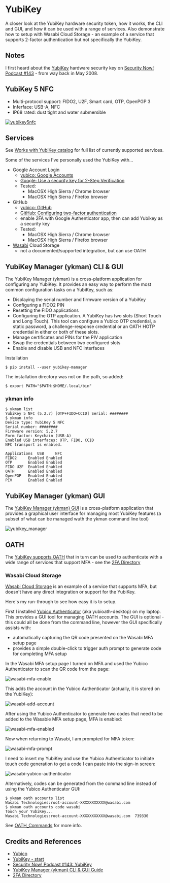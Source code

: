 # YubiKey

A closer look at the YubiKey hardware security token, how it works, the CLI and GUI, and how it can be used with a range of services.
Also demonstrate how to setup with Wasabi Cloud Storage - an example of a service that supports 2-factor authentication but not specifically the YubiKey.

## Notes

I first heard about the [YubiKey](https://www.yubico.com/) hardware security key on
[Security Now! Podcast #143](https://www.grc.com/sn/sn-143.htm) - from way back in May 2008.

## YubiKey 5 NFC

* Multi-protocol support: FIDO2, U2F, Smart card, OTP, OpenPGP 3
* Inferface: USB-A, NFC
* IP68 rated: dust tight and water submersible

[![yubikey5nfc](./assets/yubikey5nfc.png?raw=true)](https://www.yubico.com/sg/works-with-yubikey/catalog/#protocol=all&usecase=all&key=yubikey-5-nfc)

## Services

See [Works with YubiKey catalog](https://www.yubico.com/sg/works-with-yubikey/catalog/) for full list of currently supported services.

Some of the services I've personally used the YubiKey with...

* Google Account Login
  * [yubico: Google Accounts](https://www.yubico.com/sg/works-with-yubikey/catalog/google-accounts/)
  * [Google: Use a security key for 2-Step Verification](https://support.google.com/accounts/answer/6103523)
  * Tested:
    * MacOSX High Sierra / Chrome browser
    * MacOSX High Sierra / Firefox browser
* GitHub
  * [yubico: GitHub](https://www.yubico.com/sg/works-with-yubikey/catalog/github/)
  * [GitHub: Configuring two-factor authentication](https://docs.github.com/en/github/authenticating-to-github/configuring-two-factor-authentication#configuring-two-factor-authentication-using-fido-u2f)
  * enable 2FA with Google Authenticator app, then can add Yubikey as a security key
  * Tested:
    * MacOSX High Sierra / Chrome browser
    * MacOSX High Sierra / Firefox browser
* [Wasabi](https://wasabi.com/) Cloud Storage
  * not a documented/supported integration, but can use OATH

## YubiKey Manager (ykman) CLI & GUI

The YubiKey Manager (ykman) is a cross-platform application for configuring any YubiKey. It provides an easy way to perform the most common configuration tasks on a YubiKey, such as:

* Displaying the serial number and firmware version of a YubiKey
* Configuring a FIDO2 PIN
* Resetting the FIDO applications
* Configuring the OTP application. A YubiKey has two slots (Short Touch and Long Touch). This tool can configure a Yubico OTP credential, a static password, a challenge-response credential or an OATH HOTP credential in either or both of these slots.
* Manage certificates and PINs for the PIV application
* Swap the credentials between two configured slots
* Enable and disable USB and NFC interfaces

Installation

    $ pip install --user yubikey-manager

The installation directory was not on the path, so added:

    $ export PATH="$PATH:$HOME/.local/bin"

### ykman info

```
$ ykman list
YubiKey 5 NFC (5.2.7) [OTP+FIDO+CCID] Serial: ########
$ ykman info
Device type: YubiKey 5 NFC
Serial number: ########
Firmware version: 5.2.7
Form factor: Keychain (USB-A)
Enabled USB interfaces: OTP, FIDO, CCID
NFC transport is enabled.

Applications  USB     NFC
FIDO2     Enabled Enabled
OTP       Enabled Enabled
FIDO U2F  Enabled Enabled
OATH      Enabled Enabled
OpenPGP   Enabled Enabled
PIV       Enabled Enabled
```

## YubiKey Manager (ykman) GUI

The [YubiKey Manager (ykman) GUI](https://developers.yubico.com/yubikey-manager-qt/) is a cross-platform application
that provides a graphical user interface for managing most YubiKey features (a subset of what can be managed wuth the ykman command line tool)

![yubikey_manager](./assets/yubikey_manager.png?raw=true)

## OATH

The [YubiKey supports OATH](https://developers.yubico.com/OATH/OATH_Walk-Through.html)
that in turn can be used to authenticate with a wide range of services that support MFA - see the
[2FA Directory](https://2fa.directory/)

### Wasabi Cloud Storage

[Wasabi Cloud Storage](https://wasabi.com/) is an example of a service that supports MFA,
but doesn't have any direct integration or support for the YubiKey.

Here's my run-through to see how easy it is to setup.

First I installed [Yubico Authenticator](https://developers.yubico.com/yubioath-desktop/Releases/) (aka yubioath-desktop)
on my laptop. This provides a GUI tool for managing OATH accounts. The GUI is optional - this could all be done from the command line,
however the GUI specifically assists with:

* automatically capturing the QR code presented on the Wasabi MFA setup page
* provides a simple double-click to trigger auth prompt to generate code for completing MFA setup

In the Wasabi MFA setup page I turned on MFA and used the Yubico Authenticator to scan the QR code from the page:

![wasabi-mfa-enable](./assets/wasabi-mfa-enable.png?raw=true)

This adds the account in the Yubico Authenticator (actually, it is stored on the YubiKey):

![wasabi-add-account](./assets/wasabi-add-account.png?raw=true)

After using the Yubico Authenticator to generate two codes that need to be added to the Wasabie MFA setup page, MFA is enabled:

![wasabi-mfa-enabled](./assets/wasabi-mfa-enabled.png?raw=true)

Now when returning to Wasabi, I am prompted for MFA token:

![wasabi-mfa-prompt](./assets/wasabi-mfa-prompt.png?raw=true)

I need to insert my YubiKey and use the Yubico Authenticator to initiate touch code generation to get a code I can paste into the sign-in screen:

![wasabi-yubico-authenticator](./assets/wasabi-yubico-authenticator.png?raw=true)

Alternatively, codes can be generated from the command line instead of using the Yubico Authenticator GUI:

```
$ ykman oath accounts list
Wasabi Technologies:root-account-XXXXXXXXXXX@wasabi.com
$ ykman oath accounts code wasabi
Touch your YubiKey...
Wasabi Technologies:root-account-XXXXXXXXXXX@wasabi.com  739330
```

See [OATH_Commands](https://docs.yubico.com/ykman/OATH_Commands.html#) for more info.

## Credits and References

* [Yubico](https://www.yubico.com/)
* [YubiKey - start](https://www.yubico.com/start)
* [Security Now! Podcast #143: YubiKey](https://www.grc.com/sn/sn-143.htm)
* [YubiKey Manager (ykman) CLI & GUI Guide](https://docs.yubico.com/ykman/)
* [2FA Directory](https://2fa.directory/)

